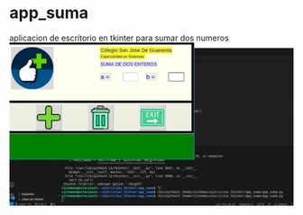 # app_suma
aplicacion de escritorio en tkinter para sumar dos numeros
![imagen](img/screen.jpg "imagen")